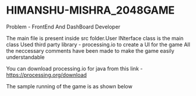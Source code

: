 # HIMANSHU-MISHRA_2048GAME
Problem - FrontEnd And DashBoard Developer


The main file is present inside src folder.User INterface class is the main class
Used third party library  - processing.io to create a UI for the game
All the neccessary comments have been made to make the game easily understandable

You can download processing.io for java from this link - https://processing.org/download

The sample running of the game is as shown below



